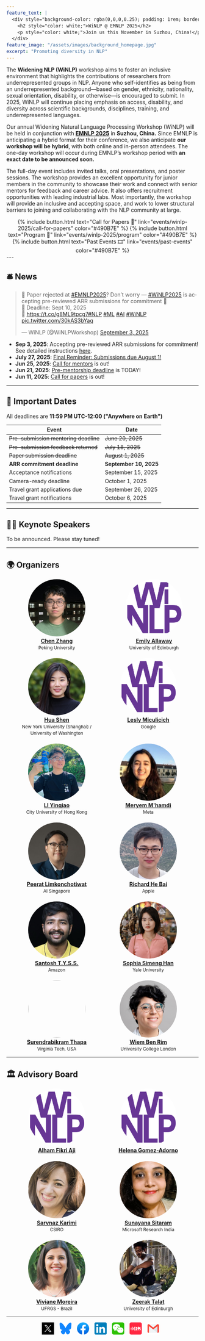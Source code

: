 ```yaml
---
feature_text: |
  <div style="background-color: rgba(0,0,0,0.25); padding: 1rem; border-radius: 8px;">
    <h2 style="color: white;">WiNLP @ EMNLP 2025</h2>
    <p style="color: white;">Join us this November in Suzhou, China!</p>
  </div>
feature_image: "/assets/images/background_homepage.jpg"
excerpt: "Promoting diversity in NLP"
---
```


The **Widening NLP (WiNLP)** workshop aims to foster an inclusive environment that highlights the contributions of researchers from underrepresented groups in NLP. Anyone who self-identifies as being from an underrepresented background—based on gender, ethnicity, nationality, sexual orientation, disability, or otherwise—is encouraged to submit. In 2025, WiNLP will continue placing emphasis on access, disability, and diversity across scientific backgrounds, disciplines, training, and underrepresented languages.

Our annual Widening Natural Language Processing Workshop (WiNLP) will be held in conjunction with **[EMNLP 2025](https://2025.emnlp.org/)** in **Suzhou, China.** Since EMNLP is anticipating a hybrid format for their conference, we also anticipate **our workshop will be hybrid**, with both online and in-person attendees. The one-day workshop will occur during EMNLP’s workshop period with **an exact date to be announced soon.**

The full-day event includes invited talks, oral presentations, and poster sessions. The workshop provides an excellent opportunity for junior members in the community to showcase their work and connect with senior mentors for feedback and career advice. It also offers recruitment opportunities with leading industrial labs. Most importantly, the workshop will provide an inclusive and accepting space, and work to lower structural barriers to joining and collaborating with the NLP community at large.



<div style="text-align: center;">
  {% include button.html text="Call for Papers 📝" link="events/winlp-2025/call-for-papers" color="#490B7E" %}
  {% include button.html text="Program 📆" link="events/winlp-2025/program" color="#490B7E" %}
  {% include button.html text="Past Events 🎞️" link="events/past-events" color="#490B7E" %}
</div>
---

## 🛎️ News 

<blockquote class="twitter-tweet"><p lang="en" dir="ltr">🚨 Paper rejected at <a href="https://twitter.com/hashtag/EMNLP2025?src=hash&amp;ref_src=twsrc%5Etfw">#EMNLP2025</a>? Don’t worry — <a href="https://twitter.com/hashtag/WiNLP2025?src=hash&amp;ref_src=twsrc%5Etfw">#WiNLP2025</a> is accepting pre-reviewed ARR submissions for commitment 🙌<br>📅 Deadline: Sept 10, 2025<br>🔗 <a href="https://t.co/g8ML9tpcg7">https://t.co/g8ML9tpcg7</a><a href="https://twitter.com/hashtag/NLP?src=hash&amp;ref_src=twsrc%5Etfw">#NLP</a> <a href="https://twitter.com/hashtag/ML?src=hash&amp;ref_src=twsrc%5Etfw">#ML</a> <a href="https://twitter.com/hashtag/AI?src=hash&amp;ref_src=twsrc%5Etfw">#AI</a> <a href="https://twitter.com/hashtag/WiNLP?src=hash&amp;ref_src=twsrc%5Etfw">#WiNLP</a> <a href="https://t.co/30kAS3bYaq">pic.twitter.com/30kAS3bYaq</a></p>&mdash; WiNLP (@WiNLPWorkshop) <a href="https://twitter.com/WiNLPWorkshop/status/1963092546047115529?ref_src=twsrc%5Etfw">September 3, 2025</a></blockquote> <script async src="https://platform.twitter.com/widgets.js" charset="utf-8"></script>

- **Sep 3, 2025**: Accepting pre-reviewed ARR submissions for commitment! See detailed instructions [here](https://winlp-workshop.github.io/events/winlp-2025/call-for-papers/).
- **July 27, 2025**: [Final Reminder: Submissions due August 1!](https://x.com/WiNLPWorkshop/status/1949358235607060813)
- **Jun 25, 2025**: [Call for mentors](https://x.com/WiNLPWorkshop/status/1937816403547206073) is out!
- **Jun 21, 2025**: [Pre-mentorship deadline](https://x.com/WiNLPWorkshop/status/1936108940468838644) is TODAY!
- **Jun 11, 2025**: [Call for papers](https://x.com/WiNLPWorkshop/status/1932730646084137043) is out!

---

## 📆 Important Dates 

All deadlines are **11:59 PM UTC-12:00 ("Anywhere on Earth")**

| Event                             | Date               |
| --------------------------------- | ------------------ |
| ~~Pre-submission mentoring deadline~~ | ~~June 20, 2025~~      |
| ~~Pre-submission feedback returned~~  | ~~July 18, 2025~~      |
| ~~Paper submission deadline~~         | ~~August 1, 2025~~     |
| **ARR commitment deadline** | **September 10, 2025** |
| Acceptance notifications          | September 15, 2025 |
| Camera-ready deadline             | October 1, 2025    |
| Travel grant applications due     | September 26, 2025 |
| Travel grant notifications        | October 6, 2025    |

---

## 👩‍🏫 Keynote Speakers 

To be announced. Please stay tuned!

---

## 🌍 Organizers 


<div style="display: flex; flex-wrap: wrap; gap: 20px; justify-content: center;">

  <div style="text-align: center; width: 250px;">
    <img src="/assets/images/winlp-2025/organizers/chen_zhang.jpeg" style="width: 150px; height: 150px; object-fit: cover; border-radius: 50%;"><br>
    <strong><a href="https://luciusssss.github.io/" target="_blank">Chen Zhang</a></strong><br>
    <span style="font-size: smaller;">Peking University</span>
  </div>  

  <div style="text-align: center; width: 220px;">
    <img src="/assets/logos/cropped-winlp-v3-purple-512.png" style="width: 150px; height: 150px; object-fit: cover; border-radius: 50%;"><br>
    <strong><a href="https://emilyallaway.github.io/" target="_blank">Emily Allaway</a></strong><br>
    <span style="font-size: smaller;">University of Edinburgh</span>
  </div>

  <div style="text-align: center; width: 220px;">
    <img src="/assets/images/winlp-2025/organizers/Hua_Shen.jpeg" style="width: 150px; height: 150px; object-fit: cover; border-radius: 50%;"><br>
    <strong><a href="https://hua-shen.org/" target="_blank">Hua Shen</a></strong><br>
    <span style="font-size: smaller;">New York University (Shanghai) / University of Washington</span>
  </div>

  <div style="text-align: center; width: 220px;">
    <img src="/assets/logos/cropped-winlp-v3-purple-512.png" style="width: 150px; height: 150px; object-fit: cover; border-radius: 50%;"><br>
    <strong><a href="" target="_blank">Lesly Miculicich</a></strong><br>
    <span style="font-size: smaller;">Google</span>
  </div>

  <div style="text-align: center; width: 220px;">
    <img src="/assets/images/winlp-2025/organizers/Yinqiao-Li.jpeg" style="width: 150px; height: 150px; object-fit: cover; border-radius: 50%;"><br>
    <strong><a href="https://liyinqiao.com/" target="_blank">LI Yinqiao</a></strong><br>
    <span style="font-size: smaller;">City University of Hong Kong</span>
  </div>

  <div style="text-align: center; width: 220px;">
    <img src="/assets/images/winlp-2025/organizers/Meryem-M&apos;hamdi.jpeg" style="width: 150px; height: 150px; object-fit: cover; border-radius: 50%;"><br>
    <strong><a href="https://meryemmhamdi1.github.io/" target="_blank">Meryem M'hamdi</a></strong><br>
    <span style="font-size: smaller;">Meta</span>
  </div>

  <div style="text-align: center; width: 220px;">
    <img src="/assets/images/winlp-2025/organizers/peerat-limkonchotiwat.jpg" style="width: 150px; height: 150px; object-fit: cover; border-radius: 50%;"><br>
    <strong><a href="https://mrpeerat.github.io/" target="_blank">Peerat Limkonchotiwat</a></strong><br>
    <span style="font-size: smaller;">AI Singapore</span>
  </div>

  <div style="text-align: center; width: 220px;">
    <img src="/assets/images/winlp-2025/organizers/richard-bai.JPG" style="width: 150px; height: 150px; object-fit: cover; border-radius: 50%;"><br>
    <strong><a href="https://richardbaihe.github.io" target="_blank">Richard He Bai</a></strong><br>
    <span style="font-size: smaller;">Apple</span>
  </div>

  <div style="text-align: center; width: 220px;">
    <img src="/assets/images/winlp-2025//organizers/Santosh.png" style="width: 150px; height: 150px; object-fit: cover; border-radius: 50%;"><br>
    <strong><a href="https://scholar.google.com/citations?user=aYytWsAAAAAJ&hl=en" target="_blank">Santosh T.Y.S.S.</a></strong><br>
    <span style="font-size: smaller;">Amazon
</span>
  </div>

  <div style="text-align: center; width: 220px;">
    <img src="/assets/images/winlp-2025/organizers/Simeng_Han.png" style="width: 150px; height: 150px; object-fit: cover; border-radius: 50%;"><br>
    <strong><a href="https://sophiahan6.github.io/" target="_blank">Sophia Simeng Han</a></strong><br>
    <span style="font-size: smaller;">Yale University</span>
  </div>

  <div style="text-align: center; width: 220px;">
    <img src="/assets/images/winlp-2025/organizers/Surendrabikram-Thapa.png" style="width: 150px; height: 150px; object-fit: cover; border-radius: 50%;"><br>
    <strong><a href="https://www.therealthapa.com/" target="_blank">Surendrabikram Thapa</a></strong><br>
    <span style="font-size: smaller;">Virginia Tech, USA</span>
  </div>

  <div style="text-align: center; width: 220px;">
    <img src="/assets/images/winlp-2025/organizers/Wiem.jpg" style="width: 150px; height: 150px; object-fit: cover; border-radius: 50%;"><br>
    <strong><a href="https://www.wiembnr.com/" target="_blank">Wiem Ben Rim</a></strong><br>
    <span style="font-size: smaller;">University College London</span>
  </div>

</div>

---

## 🏛️ Advisory Board 


<div style="display: flex; flex-wrap: wrap; gap: 20px; justify-content: center;">

  <div style="text-align: center; width: 220px;">
    <img src="/assets/logos/cropped-winlp-v3-purple-512.png" style="width: 150px; height: 150px; object-fit: cover; border-radius: 50%;"><br>
    <strong><a href="/index" target="_blank">Alham Fikri Aji</a></strong><br>
    <span style="font-size: smaller;"></span>
  </div>

  <div style="text-align: center; width: 220px;">
    <img src="/assets/logos/cropped-winlp-v3-purple-512.png" style="width: 150px; height: 150px; object-fit: cover; border-radius: 50%;"><br>
    <strong><a href="/index" target="_blank">Helena Gomez-Adorno</a></strong><br>
    <span style="font-size: smaller;"></span>
  </div>

  <div style="text-align: center; width: 220px;">
    <img src="/assets/images/winlp-2025/board/sarvnaz.png" style="width: 150px; height: 150px; object-fit: cover; border-radius: 50%;"><br>
    <strong><a href="https://www.linkedin.com/in/sarvnaz-karimi-phd-64ab491/?originalSubdomain=au" target="_blank">Sarvnaz Karimi</a></strong><br>
    <span style="font-size: smaller;">CSIRO</span>
  </div>

  <div style="text-align: center; width: 220px;">
    <img src="/assets/images/winlp-2025/board/sunayana.png" style="width: 150px; height: 150px; object-fit: cover; border-radius: 50%;"><br>
    <strong><a href="https://www.microsoft.com/en-us/research/people/susitara/" target="_blank">Sunayana Sitaram</a></strong><br>
    <span style="font-size: smaller;">Microsoft Research India</span>
  </div>

  <div style="text-align: center; width: 220px;">
    <img src="/assets/images/winlp-2025/board/viviane.jpg" style="width: 150px; height: 150px; object-fit: cover; border-radius: 50%;"><br>
    <strong><a href="http://www.inf.ufrgs.br/~viviane" target="_blank">Viviane Moreira</a></strong><br>
    <span style="font-size: smaller;">UFRGS - Brazil</span>
  </div>

  <div style="text-align: center; width: 220px;">
    <img src="/assets/images/winlp-2025/board/zeerak.jpg" style="width: 150px; height: 150px; object-fit: cover; border-radius: 50%;"><br>
    <strong><a href="https://zeerak.org" target="_blank">Zeerak Talat</a></strong><br>
    <span style="font-size: smaller;">University of Edinburgh</span>
  </div>

</div>

---

<div style="text-align: center;">
  <a href="https://x.com/WiNLPWorkshop" target="_blank" style="text-decoration: none; margin-right: 10px; display: inline-block;">
    <img src="/assets/buttons/X_logo.jpg" alt="X" width="32" height="32" style="vertical-align: middle;">
  </a>
  <a href="https://bsky.app/profile/winlpworkshop.bsky.social" target="_blank" style="text-decoration: none; margin-right: 10px; display: inline-block;">
    <img src="/assets/buttons/Bluesky_logo.png" alt="Bluesky" width="32" height="32" style="vertical-align: middle;">
  </a>
  <a href="https://www.facebook.com/WideningNLP" target="_blank" style="text-decoration: none; margin-right: 10px; display: inline-block;">
    <img src="/assets/buttons/FB_logo.png" alt="Facebook" width="32" height="32" style="vertical-align: middle;">
  </a>
  <a href="https://www.linkedin.com/company/winlp" target="_blank" style="text-decoration: none; margin-right: 10px; display: inline-block;">
    <img src="/assets/buttons/LinkedIn_logo.png" alt="LinkedIn" width="32" height="32" style="vertical-align: middle;">
  </a>
  <a href="https://mp.weixin.qq.com/mp/profile_ext?action=home&__biz=Mzk2OTA2MDc5NQ%3D%3D&scene=124#wechat_redirect" target="_blank" style="text-decoration: none; margin-right: 10px; display: inline-block;">
    <img src="/assets/buttons/WeChat_logo.svg" alt="WeChat" width="32" height="32" style="vertical-align: middle;">
  </a>
  <a href="https://www.xiaohongshu.com/user/profile/6125f1bf0000000001000327" target="_blank" style="text-decoration: none; margin-right: 10px; display: inline-block;">
    <img src="/assets/buttons/Xiaohongshu_logo.png" alt="Xiaohongshu" width="32" height="32" style="vertical-align: middle;">
  </a>
  <a href="mailto:winlp-chairs@googlegroups.com" target="_blank" style="text-decoration: none; margin-right: 10px; display: inline-block;">
    <img src="/assets/buttons/Email_logo.png" alt="Email" width="32" height="32" style="vertical-align: middle;">
  </a>
</div>
